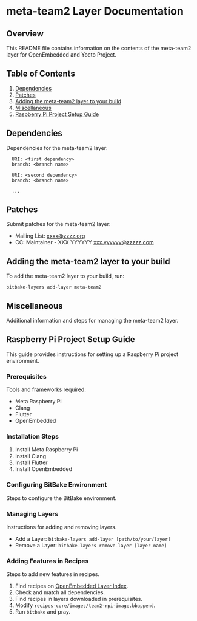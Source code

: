 
# meta-team2 Layer Documentation

## Overview
This README file contains information on the contents of the meta-team2 layer for OpenEmbedded and Yocto Project.

## Table of Contents
1. [Dependencies](#dependencies)
2. [Patches](#patches)
3. [Adding the meta-team2 layer to your build](#adding-the-meta-team2-layer-to-your-build)
4. [Miscellaneous](#miscellaneous)
5. [Raspberry Pi Project Setup Guide](#raspberry-pi-project-setup-guide)

## Dependencies
Dependencies for the meta-team2 layer:

```
  URI: <first dependency>
  branch: <branch name>

  URI: <second dependency>
  branch: <branch name>

  ...
```

## Patches
Submit patches for the meta-team2 layer:

- Mailing List: xxxx@zzzz.org
- CC: Maintainer - XXX YYYYYY <xxx.yyyyyy@zzzzz.com>

## Adding the meta-team2 layer to your build
To add the meta-team2 layer to your build, run:

```
bitbake-layers add-layer meta-team2
```

## Miscellaneous
Additional information and steps for managing the meta-team2 layer.

## Raspberry Pi Project Setup Guide
This guide provides instructions for setting up a Raspberry Pi project environment.

### Prerequisites
Tools and frameworks required:

- Meta Raspberry Pi
- Clang
- Flutter
- OpenEmbedded

### Installation Steps
1. Install Meta Raspberry Pi
2. Install Clang
3. Install Flutter
4. Install OpenEmbedded

### Configuring BitBake Environment
Steps to configure the BitBake environment.

### Managing Layers
Instructions for adding and removing layers.

- Add a Layer: `bitbake-layers add-layer [path/to/your/layer]`
- Remove a Layer: `bitbake-layers remove-layer [layer-name]`

### Adding Features in Recipes
Steps to add new features in recipes.

1. Find recipes on [OpenEmbedded Layer Index](https://layers.openembedded.org/layerindex/branch/master/recipes/).
2. Check and match all dependencies.
3. Find recipes in layers downloaded in prerequisites.
4. Modify `recipes-core/images/team2-rpi-image.bbappend`.
5. Run `bitbake` and pray.
